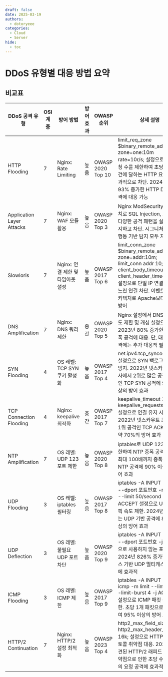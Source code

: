 ```yaml
---
draft: false
date: 2025-03-19
authors:
  - dotoryeee
categories:
  - Cloud
  - Server
hide:
  - toc
---
```

# DDoS 유형별 대응 방법 요약

<!-- more -->

## 비교표
| DDoS 공격 유형 | OSI 계층 | 방어 방법 | 방어 효과 | OWASP 순위 | 상세 설명 |
|--------------|---------|---------|---------|------------|---------|
| HTTP Flooding | 7 | Nginx: Rate Limiting | 높음 | OWASP 2020 Top 10 | limit_req_zone $binary_remote_addr zone=one:10m rate=10r/s; 설정으로 IP당 요청 수를 제한하여 초당 수백만 건에 달하는 HTTP 요청을 효과적으로 차단. 2024년 1분기 93% 증가한 HTTP DDoS 공격에 대응 가능 |
| Application Layer Attacks | 7 | Nginx: WAF 모듈 활용 | 높음 | OWASP 2020 Top 3 | Nginx ModSecurity 모듈 설치로 SQL Injection, XSS 등 다양한 공격 패턴을 실시간 탐지하고 차단. 시그니처 기반 및 행동 기반 탐지 모두 지원 |
| Slowloris | 7 | Nginx: 연결 제한 및 타임아웃 설정 | 높음 | OWASP 2017 Top 6 | limit_conn_zone $binary_remote_addr zone=addr:10m; limit_conn addr 10; client_body_timeout 60; client_header_timeout 60; 설정으로 단일 IP 연결 제한 및 느린 연결 차단. 이벤트 기반 아키텍처로 Apache보다 효과적 방어 |
| DNS Amplification | 7 | Nginx: DNS 쿼리 제한 | 중간 | OWASP 2020 Top 5 | Nginx 설정에서 DNS 요청 속도 제한 및 캐싱 설정으로 2023년 80% 증가한 DNS 증폭 공격에 대응. 단, 대규모 공격에는 추가 대응책 필요 |
| SYN Flooding | 4 | OS 레벨: TCP SYN 쿠키 활성화 | 높음 | OWASP 2017 Top 4 | net.ipv4.tcp_syncookies=1 설정으로 SYN 백로그 큐 소진 방지. 2022년 넷스카우트 조사에서 2위로 많은 공격 유형인 TCP SYN 공격에 95% 이상의 방어 효과 |
| TCP Connection Flooding | 4 | Nginx: keepalive 최적화 | 중간 | OWASP 2017 Top 7 | keepalive_timeout 15; keepalive_requests 100; 설정으로 연결 유지 시간 감소. 2022년 넷스카우트 조사에서 1위 공격인 TCP ACK 공격에 약 70%의 방어 효과 |
| NTP Amplification | 7 | OS 레벨: UDP 123 포트 제한 | 높음 | OWASP 2020 Top 8 | iptables로 UDP 123 포트 제한하여 NTP 증폭 공격 차단. 최대 100배까지 증폭되는 NTP 공격에 90% 이상의 방어 효과 |
| UDP Flooding | 3 | OS 레벨: iptables 필터링 | 높음 | OWASP 2017 Top 8 | iptables -A INPUT -p udp --dport 포트번호 -m limit --limit 50/second -j ACCEPT 설정으로 UDP 트래픽 속도 제한. 2024년 증가하는 UDP 기반 공격에 85% 이상의 방어 효과 |
| UDP Deflection | 3 | OS 레벨: 불필요 UDP 포트 차단 | 높음 | OWASP 2020 Top 9 | iptables -A INPUT -p udp --dport 포트번호 -j DROP으로 사용하지 않는 포트 차단. 2024년 826% 증가한 젠킨스 기반 UDP 멀티캐스트 공격에 효과적 |
| ICMP Flooding | 3 | OS 레벨: ICMP 제한 | 높음 | OWASP 2017 Top 9 | iptables -A INPUT -p icmp -m limit --limit 1/s --limit-burst 4 -j ACCEPT 설정으로 ICMP 패킷 속도 제한. 초당 1개 패킷으로 제한하여 95% 이상의 방어 효과 |
| HTTP/2 Continuation | 7 | Nginx: HTTP/2 설정 최적화 | 높음 | OWASP 2023 Top 4 | http2_max_field_size 4k; http2_max_header_size 16k; 설정으로 HTTP/2 프로토콜 취약점 대응. 2023년 발견된 HTTP/2 래피드 리셋 취약점으로 인한 초당 수백만 건의 요청 공격에 효과적 |
